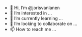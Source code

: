 - 👋 Hi, I’m @jorisvanlanen
- 👀 I’m interested in ...
- 🌱 I’m currently learning ...
- 💞️ I’m looking to collaborate on ...
- 📫 How to reach me ...

<!---
jorisvanlanen/jorisvanlanen is a ✨ special ✨ repository because its `README.md` (this file) appears on your GitHub profile.
You can click the Preview link to take a look at your changes.
--->
